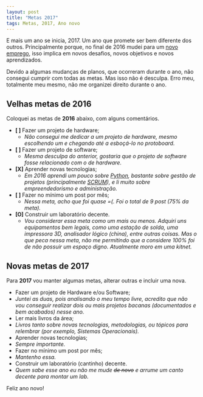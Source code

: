```yaml
---
layout: post
title: "Metas 2017"
tags: Metas, 2017, Ano novo
---
```



E mais um ano se inicia, 2017. Um ano que promete ser bem diferente dos outros. Principalmente porque, no final de 2016 mudei para um [novo emprego](/2016/10/12/Mudancas/), isso implica em novos desafios, novos objetivos e novos aprendizados.

<!-- more -->

Devido a algumas mudanças de planos, que ocorreram durante o ano, não consegui cumprir com todas as metas. Mas isso não é desculpa. Erro meu, totalmente meu mesmo, não me organizei direito durante o ano.

Velhas metas de 2016
-------------------------------

Coloquei as metas de **2016** abaixo, com alguns comentários.
* **[ ]** Fazer um projeto de hardware;
  * *Não consegui me dedicar a um projeto de hardware, mesmo escolhendo um e chegando até a esboçá-lo no protoboard.*
* **[ ]** Fazer um projeto de software;
  * *Mesma desculpa do anterior, gostaria que o projeto de software fosse relacionado com o de hardware.*
* **[X]** Aprender novas tecnologias;
  * *Em 2016 aprendi um pouco sobre [Python](https://www.python.org/), bastante sobre gestão de projetos (principalmente [SCRUM](http://www.desenvolvimentoagil.com.br/scrum/)), e li muito sobre empreendedorismo e administração.*
* **[ ]** Fazer no mínimo um post por mês;
  * *Nessa meta, acho que foi quase =(. Foi o total de 9 post (75% da meta).*
* **[O]** Construir um laboratório decente.
  * *Vou considerar essa meta como um mais ou menos. Adquiri uns equipamentos bem legais, como uma estação de solda, uma impressora 3D, analisador lógico (china), entre outras coisas. Mas o que peca nessa meta, não me permitindo que a considere 100% foi de não possuir um espaço digno. Atualmente moro em uma kitnet.*

Novas metas de 2017
----------------------------

Para **2017** vou manter algumas metas, alterar outras e incluir uma nova.
 * Fazer um projeto de Hardware e/ou Software;
  * *Juntei as duas, pois analisando o meu tempo livre, acredito que não vou conseguir realizar dois ou mais projetos bacanas (documentados e bem acabados) nesse ano.*
 * Ler mais livros da área;
  * *Livros tanto sobre novas tecnologias, metodologias, ou tópicos para relembrar (por exemplo, Sistemas Operacionais).*
 * Aprender novas tecnologias;
  * *Sempre importante.*
 * Fazer no mínimo um post por mês;
  * *Mantenho essa.*
 * Construir um laboratório (cantinho) decente.
  * *Quem sabe esse ano eu não me mude <s>de novo</s> e arrume um canto decente para montar um lab.*

Feliz ano novo!
